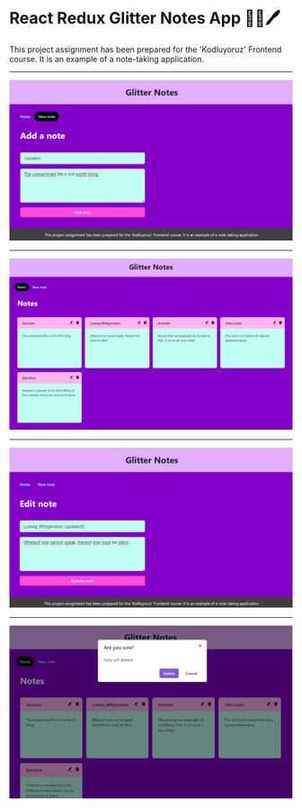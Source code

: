 # React Redux Glitter Notes App :gem::hibiscus::pen:

This project assignment has been prepared for the 'Kodluyoruz' Frontend course. It is an example of a note-taking application.

---

![preview](/preview/prev1.png)


---

![preview](preview/prev2.png)


---

![preview](preview/prev3.png)


---

![preview](preview/prev4.png)